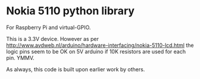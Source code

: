Nokia 5110 python library
=========================

For Raspberry Pi and virtual-GPIO.

This is a 3.3V device.
However as per  http://www.avdweb.nl/arduino/hardware-interfacing/nokia-5110-lcd.html 
the logic pins seem to be OK on 5V arduino if 10K resistors are used for each pin. YMMV.

As always, this code is built upon earlier work by others.